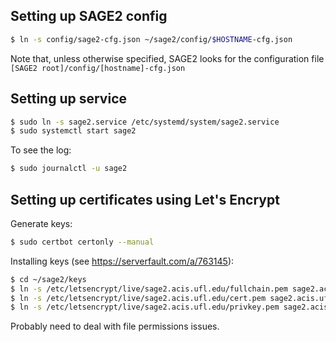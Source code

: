 
## Setting up SAGE2 config

```bash
$ ln -s config/sage2-cfg.json ~/sage2/config/$HOSTNAME-cfg.json
```

Note that, unless otherwise specified, SAGE2 looks for the configuration file `[SAGE2 root]/config/[hostname]-cfg.json`

## Setting up service

```bash
$ sudo ln -s sage2.service /etc/systemd/system/sage2.service
$ sudo systemctl start sage2
```

To see the log:

```bash
$ sudo journalctl -u sage2
```

## Setting up certificates using Let's Encrypt

Generate keys:

```bash
$ sudo certbot certonly --manual
```

Installing keys (see https://serverfault.com/a/763145):

```bash
$ cd ~/sage2/keys
$ ln -s /etc/letsencrypt/live/sage2.acis.ufl.edu/fullchain.pem sage2.acis.ufl.edu-ca.crt
$ ln -s /etc/letsencrypt/live/sage2.acis.ufl.edu/cert.pem sage2.acis.ufl.edu-server.crt
$ ln -s /etc/letsencrypt/live/sage2.acis.ufl.edu/privkey.pem sage2.acis.ufl.edu-server.key
```

Probably need to deal with file permissions issues.
